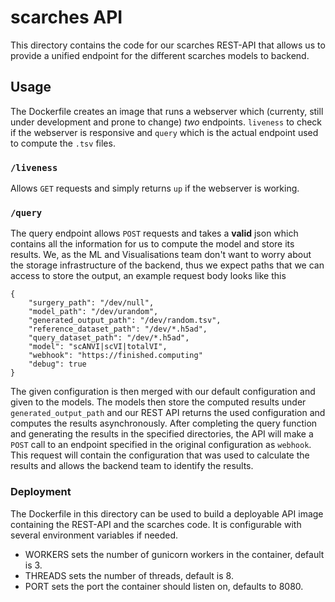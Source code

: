 # scarches API

This directory contains the code for our scarches REST-API that allows us to
provide a unified endpoint for the different scarches models to backend.

## Usage
The Dockerfile creates an image that runs a webserver which (currenty, still under
development and prone to change) *two* endpoints. `liveness` to check if the webserver is 
responsive and `query` which is the actual endpoint used to compute the `.tsv` files.

### `/liveness`
Allows `GET` requests and simply returns `up` if the webserver is working.

### `/query`
The query endpoint allows `POST` requests and takes a **valid** json which contains 
all the information for us to compute the model and store its results. We, as the ML and 
Visualisations team don't want to worry about the storage infrastructure of the backend, thus we 
expect paths that we can access to store the output, an example request body looks like this
```
{
    "surgery_path": "/dev/null",
    "model_path": "/dev/urandom",
    "generated_output_path": "/dev/random.tsv",
    "reference_dataset_path": "/dev/*.h5ad",
    "query_dataset_path": "/dev/*.h5ad",
    "model": "scANVI|scVI|totalVI",
    "webhook": "https://finished.computing"
    "debug": true
}
```
The given configuration is then merged with our default configuration and given to the 
models. The models then store the computed results under `generated_output_path` and 
our REST API returns the used configuration and computes the results asynchronously. After completing the 
query function and generating the results in the specified directories, the API will make a `POST` call 
to an endpoint specified in the original configuration as `webhook`. This request will contain 
the configuration that was used to calculate the results and allows the backend team to identify the results.

### Deployment
The Dockerfile in this directory can be used to build a deployable API image containing
the REST-API and the scarches code. It is configurable with several environment variables if needed.
- WORKERS sets the number of gunicorn workers in the container, default is 3.
- THREADS sets the number of threads, default is 8.
- PORT sets the port the container should listen on, defaults to 8080.